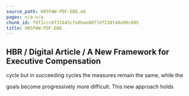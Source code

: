 ```yaml
---
source_path: H05FWW-PDF-ENG.md
pages: n/a-n/a
chunk_id: f0f1ccc6f31845cfe0bae88f7df238f48a90c805
title: H05FWW-PDF-ENG
---
```

## HBR / Digital Article / A New Framework for Executive Compensation

cycle but in succeeding cycles the measures remain the same, while the

goals become progressively more difficult. This new approach holds
